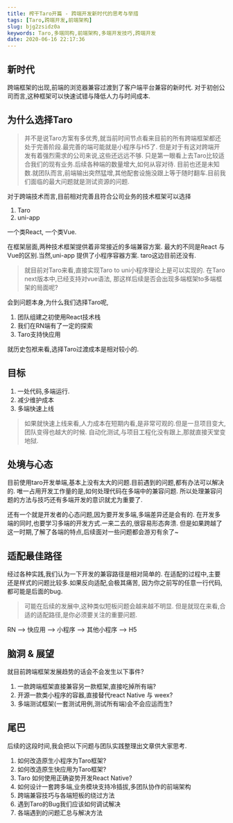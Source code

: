 ```yaml
---
title: 榨干Taro开篇 - 跨端开发新时代的思考与举措
tags: [Taro,跨端开发,前端架构]
slug: bjg2zsidz0a
keywords: Taro,多端同构,前端架构,多端开发技巧,跨端开发
date: 2020-06-16 22:17:36
---
```

##  

## 新时代
跨端框架的出现,前端的浏览器兼容过渡到了客户端平台兼容的新时代.
对于初创公司而言,这种框架可以快速试错与降低人力与时间成本.

## 为什么选择Taro
> 并不是说Taro方案有多优秀,就当前时间节点看来目前的所有跨端框架都还处于完善阶段.最完善的端可能就是小程序与H5了.
但是对于有这对跨端开发有着强烈需求的公司来说,这些还远远不够.
只是第一眼看上去Taro比较适合我们的现有业务.后续各种端的数量增大,如何从容对待.
目前也还是未知数.就团队而言,前端输出突然猛增,其他配套设施没跟上等于随时翻车.目前我们面临的最大问题就是测试资源的问题.

对于跨端技术而言,目前相对完善且符合公司业务的技术框架可以选择

 1. Taro
 2. uni-app
 
 一个类React, 一个类Vue.
 
在框架层面,两种技术框架提供着非常接近的多端兼容方案.
最大的不同是React 与 Vue的区别.当然,uni-app 提供了小程序容器方案.
taro这边目前还没有.

> 就目前对Taro来看,直接实现Taro to uni小程序理论上是可以实现的.
在Taro next版本中,已经支持对vue语法, 那这样后续是否会出现多端框架to多端框架的局面呢?

会到问题本身,为什么我们选择Taro呢,
1. 团队组建之初使用React技术栈
2. 我们在RN端有了一定的探索
3. Taro支持快应用

就历史包袱来看,选择Taro过渡成本是相对较小的.


## 目标

1. 一处代码,多端运行.
2. 减少维护成本
3. 多端快速上线

> 如果就快速上线来看,人力成本在短期内看,是非常可观的.但是一旦项目变大,团队变得也越大的时候.
自动化测试,与项目工程化没有跟上,那就直接天堂变地狱.


## 处境与心态

目前使用taro开发单端,基本上没有太大的问题.目前遇到的问题,都有办法可以解决的.
唯一占用开发工作量的是,如何处理代码在多端中的兼容问题.
所以处理兼容问题的方法与技巧还有多端开发的意识就尤为重要了.

还有一个就是开发者的心态问题,因为要开发多端,多端差异还是会有的.
在开发多端的同时,也要学习多端的开发方式.一来二去的,很容易形态奔溃.
但是如果跨越了这一时期,了解了各端的特点,后续面对一些问题都会游刃有余了~
 
 
## 适配最佳路径

 经过各种实践,我们认为一下开发的兼容路径是相对简单的.
 在适配的过程中,主要还是样式的问题比较多.如果反向适配,会极其痛苦,
 因为你之前写的任意一行代码,都可能是后面的bug.
 
 > 可能在后续的发展中,这种类似短板问题会越来越不明显.
 但是就现在来看,合适的适配路径,是你必须要关注的重要问题.

 RN --> 快应用 --> 小程序 --> 其他小程序 --> H5 


## 脑洞 & 展望
就目前跨端框架发展趋势的话会不会发生以下事件?

1. 一款跨端框架直接兼容另一款框架,直接吃掉所有端?
2. 开源一款类小程序的容器,直接替代react Native 与 weex?
3. 多端测试框架(一套测试用例,测试所有端)会不会应运而生?



## 尾巴
 后续的这段时间,我会把以下问题与团队实践整理出文章供大家思考.

 1. 如何改造原生小程序为Taro框架?
 2. 如何改造原生快应用为Taro框架?
 3. Taro 如何使用正确姿势开发React Native?
 3. 如何设计一套跨多端,业务模块支持冷插拔,多团队协作的前端架构
 4. 跨端兼容技巧与各端短板的绕过方法
 5. 遇到Taro的Bug我们应该如何调试解决
 6. 各端遇到的问题汇总与解决方法